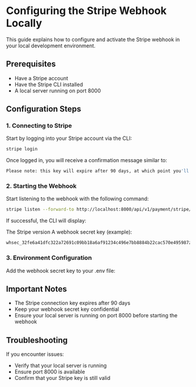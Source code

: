 # Configuring the Stripe Webhook Locally

This guide explains how to configure and activate the Stripe webhook in your local development environment.

## Prerequisites

- Have a Stripe account
- Have the Stripe CLI installed
- A local server running on port 8000

## Configuration Steps

### 1. Connecting to Stripe

Start by logging into your Stripe account via the CLI:

```bash
stripe login
```

Once logged in, you will receive a confirmation message similar to:

```bash
Please note: this key will expire after 90 days, at which point you'll need to re-authenticate.
```

### 2. Starting the Webhook

Start listening to the webhook with the following command:

```bash
stripe listen --forward-to http://localhost:8000/api/v1/payment/stripe/webhook/
```

If successful, the CLI will display:

The Stripe version
A webhook secret key (example):

```bash
whsec_32fe6a41dfc322a72691c09bb18a6af91234c496e7bb8884b22cac570e495987z
```

### 3. Environment Configuration

Add the webhook secret key to your .env file:

## Important Notes

- The Stripe connection key expires after 90 days
- Keep your webhook secret key confidential
- Ensure your local server is running on port 8000 before starting the webhook

## Troubleshooting

If you encounter issues:

- Verify that your local server is running
- Ensure port 8000 is available
- Confirm that your Stripe key is still valid
